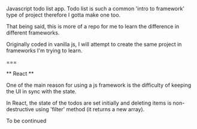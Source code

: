 Javascript todo list app. Todo list is such a common 'intro to framework' type of project therefore I gotta make one too.

That being said, this is more of a repo for me to learn the difference in different frameworks.

Originally coded in vanilla js, I will attempt to create the same project in frameworks I'm trying to learn.

===

** React **

One of the main reason for using a js framework is the difficulty of keeping the UI in sync with the state.

In React, the state of the todos are set initially and deleting items is non-destructive using 'filter' method (it returns a new array).

To be continued

